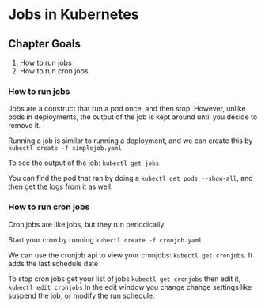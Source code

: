 # Jobs in Kubernetes

## Chapter Goals
1. How to run jobs
2. How to run cron jobs

### How to run jobs
Jobs are a construct that run a pod once, and then stop. However, unlike pods in deployments, the output of the job is kept around until you decide to remove it.

Running a job is similar to running a deployment, and we can create this by `kubectl create -f simplejob.yaml`

To see the output of the job: `kubectl get jobs`

You can find the pod that ran by doing a `kubectl get pods --show-all`, and then get the logs from it as well.

### How to run cron jobs
Cron jobs are like jobs, but they run periodically.

Start your cron by running `kubectl create -f cronjob.yaml`

We can use the cronjob api to view your cronjobs: `kubectl get cronjobs`. It adds the last schedule date

To stop cron jobs get your list of jobs `kubectl get cronjobs` then edit it, `kubectl edit cronjobs`
In the edit window you change change settings like suspend the job, or modify the run schedule.
